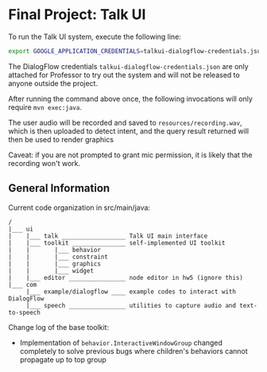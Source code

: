 # Final Project: Talk UI

To run the Talk UI system, execute the following line:

```bash
export GOOGLE_APPLICATION_CREDENTIALS=talkui-dialogflow-credentials.json; mvn clean package; mvn exec:java
```

The DialogFlow credentials `talkui-dialogflow-credentials.json` are only attached for Professor to try out the system and will not be released to anyone outside the project.

After running the command above once, the following invocations will only require `mvn exec:java`.

The user audio will be recorded and saved to `resources/recording.wav`, which is then uploaded to detect intent, and the query result returned will then be used to render graphics

Caveat: if you are not prompted to grant mic permission, it is likely that the recording won't work.

## General Information

Current code organization in src/main/java:
```
/
|___ ui
|    |___ talk __________________ Talk UI main interface
|    |___ toolkit _______________ self-implemented UI toolkit
|    |       |___ behavior
|    |       |___ constraint
|    |       |___ graphics
|    |       |___ widget
|    |___ editor ________________ node editor in hw5 (ignore this)
|___ com
     |___ example/dialogflow ____ example codes to interact with DialogFlow
     |___ speech ________________ utilities to capture audio and text-to-speech
```

Change log of the base toolkit:

- Implementation of `behavior.InteractiveWindowGroup` changed completely to solve previous bugs where children's behaviors cannot propagate up to top group